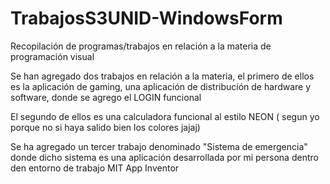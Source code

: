 # TrabajosS3UNID-WindowsForm
Recopilación de programas/trabajos en relación a la materia de programación visual

Se han agregado dos trabajos en relación a la materia, el primero de ellos es la aplicación de gaming, una aplicación de distribución de hardware y software, donde se agrego el LOGIN funcional

El segundo de ellos es una calculadora funcional al estilo NEON ( segun yo porque no si haya salido bien los colores jajaj)

Se ha agregado un tercer trabajo denominado "Sistema de emergencia" donde dicho sistema es una aplicación desarrollada por mi persona dentro den entorno de trabajo MIT App Inventor
